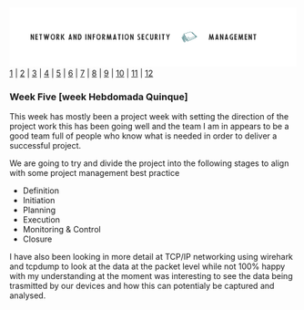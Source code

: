 ![Logo](Images/PCOM7E.png)
[1](/MyPortfolio/PCOM7E/Unit01.html) | [2](/MyPortfolio/PCOM7E/Unit02.html) | [3](/MyPortfolio/PCOM7E/Unit03.html) | [4](/MyPortfolio/PCOM7E/Unit04.html) | [5](/MyPortfolio/PCOM7E/Unit05.html) | [6](/MyPortfolio/PCOM7E/Unit06.html) | [7](/MyPortfolio/PCOM7E/Unit07.html) | [8](/MyPortfolio/PCOM7E/Unit08.html) | [9](/MyPortfolio/PCOM7E/Unit09.html) | [10](/MyPortfolio/PCOM7E/Unit10.html) | [11](/MyPortfolio/PCOM7E/Unit11.html) | [12](/MyPortfolio/PCOM7E/Unit12.html)
### Week Five [week Hebdomada Quinque]

This week has mostly been a project week with setting the direction of the project work this has been going well and the team I am in appears to be a good team full of people who know what is needed in order to deliver a successful project. 

We are going to try and divide the project into the following stages to align with some project management best practice

<ul>
  <li>Definition</li>
<li>Initiation</li>
<li>Planning</li>
<li>Execution</li>
<li>Monitoring & Control</li>
<li>Closure</li>
</ul>

I have also been looking in more detail at TCP/IP networking using wirehark and tcpdump to look at the data at the packet level while not 100% happy with my understanding at the moment was interesting to see the data being trasmitted by our devices and how this can potentialy be captured and analysed. 
